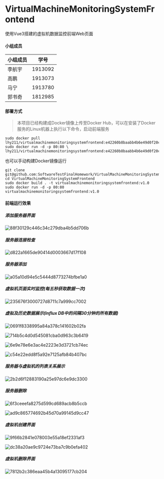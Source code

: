 # VirtualMachineMonitoringSystemFrontend
使用Vue3搭建的虚拟机数据监控前端Web页面

#### 小组成员

| 小组成员 | 学号    |
| -------- | ------- |
| 李航宇   | 1913092 |
| 高鹏     | 1913073 |
| 马宁     | 1913780 |
| 郭书奇   | 1812985 |

#### 部署方式

>本项目已经构建成Docker镜像上传至Docker Hub，可以在安装了Docker服务的Linux机器上执行以下命令，启动前端服务

```shell
sudo docker pull lhy211/virtualmachinemonitoringsystemfrontend:e42260b8baabb4b6e49d0f20ca0c770ff0ad925c
sudo docker run -d -p 80:80 \
lhy211/virtualmachinemonitoringsystemfrontend:e42260b8baabb4b6e49d0f20ca0c770ff0ad925c
```

也可以手动构建Docker镜像运行

```shell
git clone git@github.com:SoftwareTestFinalHomework/VirtualMachineMonitoringSystemFrontend.git
cd VirtualMachineMonitoringSystemFrontend
sudo docker build . -t virtualmachinemonitoringsystemfrontend:v1.0
sudo docker run -d -p 80:80 virtualmachinemonitoringsystemfrontend:v1.0
```

#### 前端运行效果

##### 添加服务器界面

<img src="./document/88f30129c446c34c279dba4b5dd706b.png" alt="88f30129c446c34c279dba4b5dd706b"  />

##### 服务器连接检查

<img src="./document/d822a1665de90414d0003667d17f108.png" alt="d822a1665de90414d0003667d17f108"  />

##### 服务器添加

<img src="./document/a05a10d94e5c5444d8773274bfbe1a0.png" alt="a05a10d94e5c5444d8773274bfbe1a0"  />

##### 虚拟机页面实时监控(每五秒获取数据一次)

![235676f3000727d8711c7a999cc7002](./document/235676f3000727d8711c7a999cc7002.png)

##### 虚拟及历史数据展示(Influx DB中的间隔30分钟的所有数据)

![0691f8338995a84a378c141602b02fa](./document/0691f8338995a84a378c141602b02fa.png)

![714b5c4d0d545081cba0d963c3b6419](./document/714b5c4d0d545081cba0d963c3b6419.png)

![6e9e78e6e3ac4e2223e3d3721cb74ec](./document/6e9e78e6e3ac4e2223e3d3721cb74ec.png)

![c54e22edd8f5a92e7125afb84b407bc](./document/c54e22edd8f5a92e7125afb84b407bc.png)

##### 服务器与虚拟机的列表关系展示

![2b2d6f12883190a25e97dc6e9dc3300](./document/2b2d6f12883190a25e97dc6e9dc3300.png)

##### 服务器删除

![6f3ceeefa8275d599cd689acb8b5ccb](./document/6f3ceeefa8275d599cd689acb8b5ccb.png)

![ad9c865774692b45d70a99145d9cc47](./document/ad9c865774692b45d70a99145d9cc47.png)



##### 虚拟机创建界面

![9f66b2841e078003e55a18ef2331af3](./document/9f66b2841e078003e55a18ef2331af3.png)

![dc38a20ae9c9724e73ba7c9b0efa402](./document/dc38a20ae9c9724e73ba7c9b0efa402.png)

##### 虚拟机删除界面

![7812b2c386eaa45b4a13095177cb204](./document/7812b2c386eaa45b4a13095177cb204.png)
